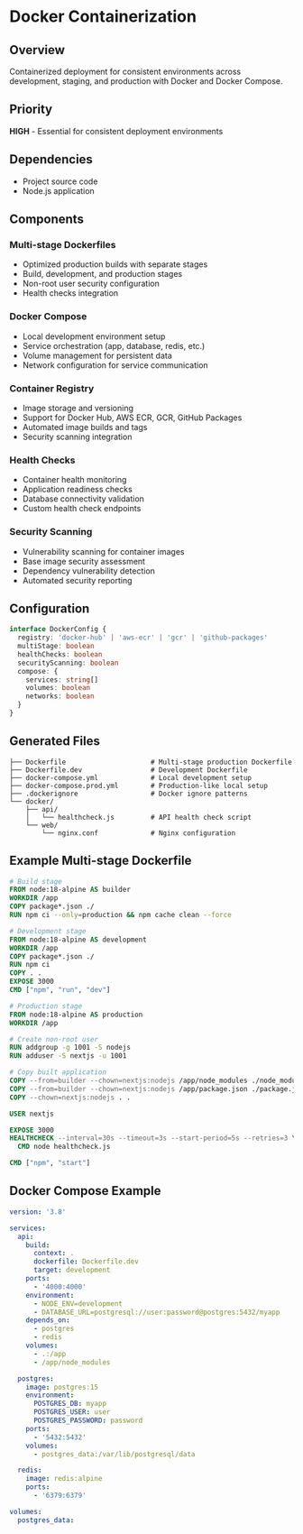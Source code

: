 # Docker Containerization

## Overview

Containerized deployment for consistent environments across development, staging, and production with Docker and Docker Compose.

## Priority

**HIGH** - Essential for consistent deployment environments

## Dependencies

- Project source code
- Node.js application

## Components

### Multi-stage Dockerfiles

- Optimized production builds with separate stages
- Build, development, and production stages
- Non-root user security configuration
- Health checks integration

### Docker Compose

- Local development environment setup
- Service orchestration (app, database, redis, etc.)
- Volume management for persistent data
- Network configuration for service communication

### Container Registry

- Image storage and versioning
- Support for Docker Hub, AWS ECR, GCR, GitHub Packages
- Automated image builds and tags
- Security scanning integration

### Health Checks

- Container health monitoring
- Application readiness checks
- Database connectivity validation
- Custom health check endpoints

### Security Scanning

- Vulnerability scanning for container images
- Base image security assessment
- Dependency vulnerability detection
- Automated security reporting

## Configuration

```typescript
interface DockerConfig {
  registry: 'docker-hub' | 'aws-ecr' | 'gcr' | 'github-packages'
  multiStage: boolean
  healthChecks: boolean
  securityScanning: boolean
  compose: {
    services: string[]
    volumes: boolean
    networks: boolean
  }
}
```

## Generated Files

```
├── Dockerfile                     # Multi-stage production Dockerfile
├── Dockerfile.dev                 # Development Dockerfile
├── docker-compose.yml             # Local development setup
├── docker-compose.prod.yml        # Production-like local setup
├── .dockerignore                  # Docker ignore patterns
└── docker/
    ├── api/
    │   └── healthcheck.js         # API health check script
    └── web/
        └── nginx.conf             # Nginx configuration
```

## Example Multi-stage Dockerfile

```dockerfile
# Build stage
FROM node:18-alpine AS builder
WORKDIR /app
COPY package*.json ./
RUN npm ci --only=production && npm cache clean --force

# Development stage
FROM node:18-alpine AS development
WORKDIR /app
COPY package*.json ./
RUN npm ci
COPY . .
EXPOSE 3000
CMD ["npm", "run", "dev"]

# Production stage
FROM node:18-alpine AS production
WORKDIR /app

# Create non-root user
RUN addgroup -g 1001 -S nodejs
RUN adduser -S nextjs -u 1001

# Copy built application
COPY --from=builder --chown=nextjs:nodejs /app/node_modules ./node_modules
COPY --from=builder --chown=nextjs:nodejs /app/package.json ./package.json
COPY --chown=nextjs:nodejs . .

USER nextjs

EXPOSE 3000
HEALTHCHECK --interval=30s --timeout=3s --start-period=5s --retries=3 \
  CMD node healthcheck.js

CMD ["npm", "start"]
```

## Docker Compose Example

```yaml
version: '3.8'

services:
  api:
    build:
      context: .
      dockerfile: Dockerfile.dev
      target: development
    ports:
      - '4000:4000'
    environment:
      - NODE_ENV=development
      - DATABASE_URL=postgresql://user:password@postgres:5432/myapp
    depends_on:
      - postgres
      - redis
    volumes:
      - .:/app
      - /app/node_modules

  postgres:
    image: postgres:15
    environment:
      POSTGRES_DB: myapp
      POSTGRES_USER: user
      POSTGRES_PASSWORD: password
    ports:
      - '5432:5432'
    volumes:
      - postgres_data:/var/lib/postgresql/data

  redis:
    image: redis:alpine
    ports:
      - '6379:6379'

volumes:
  postgres_data:
```
